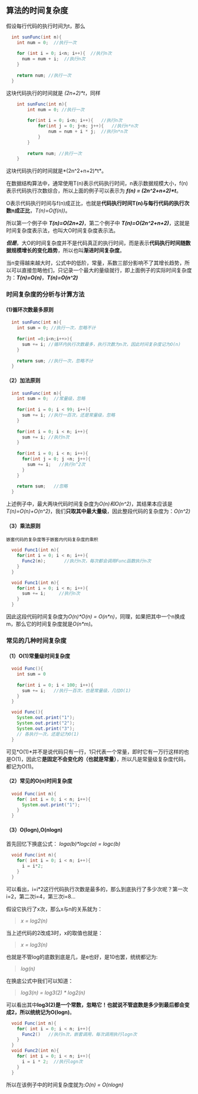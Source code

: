 ## 算法的时间复杂度
假设每行代码的执行时间为t，那么

```Java
  int sunFunc(int n){   
    int num = 0;  //执行一次
    
    for (int i = 0; i<n; i++){  //执行n次
      num = num + i;  //执行n次
    }
    
    return num; //执行一次
  }
```

这块代码执行的时间就是 *(2n+2)\*t*，同样

```Java
    int sunFunc(int n){
        int num = 0; //执行一次
        
        for(int i = 0; i<n; i++){   //执行n次
            for(int j = 0; j<n; j++){   //执行n*n次
                num = num + i * j;  //执行n*n次
            }
        }
        
        return num; //执行一次
    }
```

这块代码执行的时间就是*(2n^2+n+2)\*t*。

在数据结构算法中，通常使用T(n)表示代码执行时间，n表示数据规模大小，f(n)表示代码执行次数综合，所以上面的例子可以表示为 ***f(n) = (2n^2+n+2)\*t***。

O表示代码执行时间与f(n)成正比，也就是**代码执行时间T(n)与每行代码的执行次数n成正比**，*T(n)=O(f(n))*。

所以第一个例子中 ***T(n)=O(2n+2)***，第二个例子中 ***T(n)=O(2n^2+n+2)***，这就是时间复杂度表示法，也叫大O时间复杂度表示法。

***但是***，大O的时间复杂度并不是代码真正的执行时间，而是表示**代码执行时间随数据规模增长的变化趋势**，所以也叫**渐进时间复杂度**。

当n变得越来越大时，公式中的低阶，常量，系数三部分影响不了其增长趋势，所以可以直接忽略他们，只记录一个最大的量级就行，即上面例子的实际时间复杂度为：***T(n)=O(n)***，***T(n)=O(n^2)***

### 时间复杂度的分析与计算方法

#### (1)循环次数最多原则
```Java
  int sunFunc(int n){
    int sum = 0; //执行一次，忽略不计
    
    for(int =0;i<n;i++>){
      sum += i; //循环内执行次数最多，执行次数为n次，因此时间复杂度记为O(n)
    }
    
    return sum; //执行一次，忽略不计
  }
```
#### （2）加法原则
```Java
  int sunFunc(int n){
    int sum = 0;  //常量级，忽略
    
    for(int i = 0; i < 99; i++){
      sum += i; //执行一百次，还是常量级，忽略
    }
    
    for(int i = 0; i < n; i++){
      sum += i; //执行n次
    }
    
    for(int i = 0; i < n; i++){
      for(int j = 0; j <n; j++){
        sum += i;   //执行n^2次
      }
    }
    
    return sum;   //忽略
  }
```

上述例子中，最大两块代码时间复杂度为*O(n)*和*O(n^2)*，其结果本应该是*T(n)=O(n)+O(n^2)*，我们**只取其中最大量级**，因此整段代码的复杂度为：*O(n^2)*


#### （3）乘法原则

    嵌套代码的复杂度等于嵌套内代码复杂度的乘积

```Java
  void Func1(int n){
    for(int i = 0; i < n; i++){
      Func2(n);       //执行n次，每次都会调用Func函数执行n次
    }
  }

  void Func1(int n){
    for(int i = 0; i < n; i++){
      sum += i;     //执行n次
    }
  }
```

因此这段代码时间复杂度为*O(n)\*O(n) = O(n\*n)*，同理，如果把其中一个n换成m，那么它的时间复杂度就是*O(n\*m)*。

### 常见的几种时间复杂度

#### （1）O(1)常量级时间复杂度
```Java
  void Func(){
    int sum = 0
    
    for(int i = 0; i < 100; i++){
      sum += i;   //执行一百次，也是常量级，几位O(1)
    }
  }

  void Func(){
    System.out.print("1");
    System.out.print("2");
    System.out.print("3");
    // 各执行一次，还是记为O(1)
  }
```
可见*O(1)*并不是说代码只有一行，1只代表一个常量，即时它有一万行这样的也是O(1)，因此它**是固定不会变化的（也就是常量）**，所以凡是常量级复杂度代码，都记为O(1)。


#### （2）常见的O(n)时间复杂度
```Java
  void Func(int n){
    for( int i = 0; i < n; i++){
      System.out.print("1");
    }
  }
```

#### （3）O(logn),O(nlogn)
首先回忆下换底公式：
    *loga(b)\*logc(a) = logc(b)*

```Java
  void Func(int n){
    for( int i = 0; i < n; i++){
      i = i*2;
    }
  }
```

可以看出，i=i*2这行代码执行次数是最多的，那么到底执行了多少次呢？第一次i=2，第二次i=4，第三次i=8...

假设它执行了x次，那么x与n的关系就为： 
>    *x = log2(n)*

当上述代码的2改成3时，x的取值也就是：
>    *x = log3(n)*

也就是不管log的底数到底是几，是e也好，是10也罢，统统都记为:
>    *log(n)*

在换底公式中我们可以知道：
>    *log3(n) = log3(2) \* log2(n)*

可以看出其中**log3(2)是一个常数，忽略它！也就说不管底数是多少到最后都会变成2，所以统统记为O(logn)**。

```Java  
  void Func(int n){
    for( int i = 0; i < n; i++){
      Func2()   //执行n次，嵌套调用，每次调用执行logn次
    }
  }
  void Func2(int n){
    for( int i = 0; i < n; i++){
      i = i * 2;  //执行logn次
    }
  }
```

所以在该例子中的时间复杂度就为:*O(n) = O(nlogn)*
